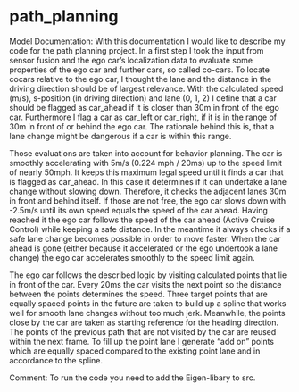 # path_planning
Model Documentation:
With this documentation I would like to describe my code for the path planning project.
In a first step I took the input from sensor fusion and the ego car’s localization data to
evaluate some properties of the ego car and further cars, so called co-cars. To locate cocars
relative to the ego car, I thought the lane and the distance in the driving direction
should be of largest relevance. With the calculated speed (m/s), s-position (in driving
direction) and lane (0, 1, 2) I define that a car should be flagged as car_ahead if it is
closer than 30m in front of the ego car. Furthermore I flag a car as car_left or car_right, if
it is in the range of 30m in front of or behind the ego car. The rationale behind this is,
that a lane change might be dangerous if a car is within this range.

Those evaluations are taken into account for behavior planning. The car is smoothly
accelerating with 5m/s (0.224 mph / 20ms) up to the speed limit of nearly 50mph. It
keeps this maximum legal speed until it finds a car that is flagged as car_ahead. In this
case it determines if it can undertake a lane change without slowing down. Therefore, it
checks the adjacent lanes 30m in front and behind itself. If those are not free, the ego car
slows down with -2.5m/s until its own speed equals the speed of the car ahead. Having
reached it the ego car follows the speed of the car ahead (Active Cruise Control) while
keeping a safe distance. In the meantime it always checks if a safe lane change becomes
possible in order to move faster. When the car ahead is gone (either because it
accelerated or the ego undertook a lane change) the ego car accelerates smoothly to the
speed limit again.

The ego car follows the described logic by visiting calculated points that lie in front of
the car. Every 20ms the car visits the next point so the distance between the points
determines the speed. Three target points that are equally spaced points in the future
are taken to build up a spline that works well for smooth lane changes without too much
jerk. Meanwhile, the points close by the car are taken as starting reference for the
heading direction. The points of the previous path that are not visited by the car are
reused within the next frame. To fill up the point lane I generate “add on” points which
are equally spaced compared to the existing point lane and in accordance to the spline.

Comment: To run the code you need to add the Eigen-libary to src.  

